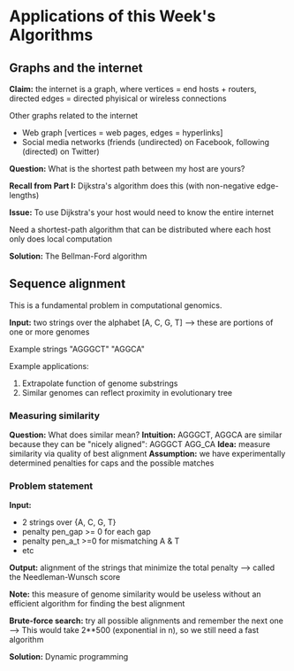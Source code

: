 # Applications of this Week's Algorithms

## Graphs and the internet
__Claim:__ the internet is a graph, where vertices = end hosts + routers, directed edges = directed phyisical or wireless connections

Other graphs related to the internet
- Web graph [vertices = web pages, edges = hyperlinks]
- Social media networks (friends (undirected) on Facebook, following (directed) on Twitter)

__Question:__ What is the shortest path between my host are yours?

__Recall from Part I:__ Dijkstra's algorithm does this (with non-negative edge-lengths)

__Issue:__ To use Dijkstra's your host would need to know the entire internet

Need a shortest-path algorithm that can be distributed where each host only does local computation

__Solution:__ The Bellman-Ford algorithm

## Sequence alignment
This is a fundamental problem in computational genomics.

__Input:__ two strings over the alphabet [A, C, G, T] --> these are portions of one or more genomes

Example strings
"AGGGCT"
"AGGCA"

Example applications:
1. Extrapolate function of genome substrings
2. Similar genomes can reflect proximity in evolutionary tree

### Measuring similarity
__Question:__ What does similar mean?
__Intuition:__ AGGGCT, AGGCA are similar because they can be "nicely aligned": AGGGCT AGG_CA
__Idea:__ measure similarity via quality of best alignment
__Assumption:__ we have experimentally determined penalties for caps and the possible matches

### Problem statement
__Input:__
* 2 strings over {A, C, G, T}
* penalty pen_gap >= 0 for each gap
* penalty pen_a_t >=0 for mismatching A & T
* etc

__Output:__ alignment of the strings that minimize the total penalty --> called the Needleman-Wunsch score

__Note:__ this measure of genome similarity would be useless without an efficient algorithm for finding the best alignment

__Brute-force search:__ try all possible alignments and remember the next one --> This would take 2**500 (exponential in n), so we still need a fast algorithm

__Solution:__ Dynamic programming